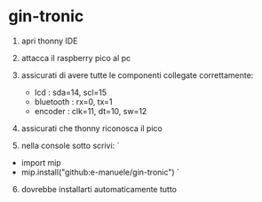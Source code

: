 # gin-tronic

1. apri thonny IDE

2. attacca il raspberry pico al pc

3. assicurati di avere tutte le componenti collegate correttamente:
    - lcd : sda=14, scl=15
    - bluetooth : rx=0, tx=1
    - encoder : clk=11, dt=10, sw=12
4. assicurati che thonny riconosca il pico

5. nella console sotto scrivi:
`
- import mip
- mip.install("github:e-manuele/gin-tronic")
`
6. dovrebbe installarti automaticamente tutto

